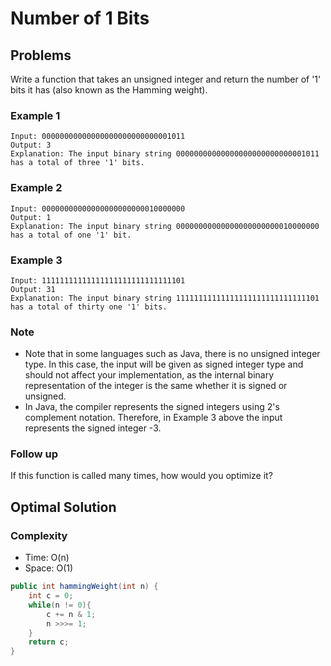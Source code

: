 # Number of 1 Bits

## Problems

Write a function that takes an unsigned integer and return the number of '1' bits it has (also known as the Hamming weight).

### Example 1

    Input: 00000000000000000000000000001011
    Output: 3
    Explanation: The input binary string 00000000000000000000000000001011 has a total of three '1' bits.

### Example 2

    Input: 00000000000000000000000010000000
    Output: 1
    Explanation: The input binary string 00000000000000000000000010000000 has a total of one '1' bit.

### Example 3

    Input: 11111111111111111111111111111101
    Output: 31
    Explanation: The input binary string 11111111111111111111111111111101 has a total of thirty one '1' bits.

### Note

- Note that in some languages such as Java, there is no unsigned integer type. In this case, the input will be given as signed integer type and should not affect your implementation, as the internal binary representation of the integer is the same whether it is signed or unsigned.
- In Java, the compiler represents the signed integers using 2's complement notation. Therefore, in Example 3 above the input represents the signed integer -3.

### Follow up

If this function is called many times, how would you optimize it?

## Optimal Solution

### Complexity

- Time: O(n)
- Space: O(1)

```java
public int hammingWeight(int n) {
    int c = 0;
    while(n != 0){
        c += n & 1;
        n >>>= 1;
    }
    return c;
}
```
